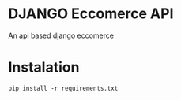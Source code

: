# DJANGO Eccomerce API
An api based django eccomerce
<br />

# Instalation
```
pip install -r requirements.txt
```